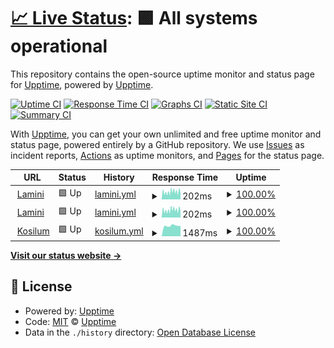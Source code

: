 # [📈 Live Status](https://demo.upptime.js.org): <!--live status--> **🟩 All systems operational**

This repository contains the open-source uptime monitor and status page for [Upptime](https://upptime.js.org), powered by [Upptime](https://github.com/upptime/upptime).

[![Uptime CI](https://github.com/pw374/testuptime/workflows/Uptime%20CI/badge.svg)](https://github.com/pw374/testuptime/actions?query=workflow%3A%22Uptime+CI%22)
[![Response Time CI](https://github.com/pw374/testuptime/workflows/Response%20Time%20CI/badge.svg)](https://github.com/pw374/testuptime/actions?query=workflow%3A%22Response+Time+CI%22)
[![Graphs CI](https://github.com/pw374/testuptime/workflows/Graphs%20CI/badge.svg)](https://github.com/pw374/testuptime/actions?query=workflow%3A%22Graphs+CI%22)
[![Static Site CI](https://github.com/pw374/testuptime/workflows/Static%20Site%20CI/badge.svg)](https://github.com/pw374/testuptime/actions?query=workflow%3A%22Static+Site+CI%22)
[![Summary CI](https://github.com/pw374/testuptime/workflows/Summary%20CI/badge.svg)](https://github.com/pw374/testuptime/actions?query=workflow%3A%22Summary+CI%22)

With [Upptime](https://upptime.js.org), you can get your own unlimited and free uptime monitor and status page, powered entirely by a GitHub repository. We use [Issues](https://github.com/upptime/upptime/issues) as incident reports, [Actions](https://github.com/pw374/testuptime/actions) as uptime monitors, and [Pages](https://demo.upptime.js.org) for the status page.

<!--start: status pages-->
<!-- This summary is generated by Upptime (https://github.com/upptime/upptime) -->
<!-- Do not edit this manually, your changes will be overwritten -->
<!-- prettier-ignore -->
| URL | Status | History | Response Time | Uptime |
| --- | ------ | ------- | ------------- | ------ |
| <img alt="" src="https://favicons.githubusercontent.com/lamini.ca" height="13"> [Lamini](http://lamini.ca) | 🟩 Up | [lamini.yml](https://github.com/pw374/testuptime/commits/HEAD/history/lamini.yml) | <details><summary><img alt="Response time graph" src="./graphs/lamini/response-time-week.png" height="20"> 202ms</summary><br><a href="https://pw374.github.io/testuptime/history/lamini"><img alt="Response time 213" src="https://img.shields.io/endpoint?url=https%3A%2F%2Fraw.githubusercontent.com%2Fpw374%2Ftestuptime%2FHEAD%2Fapi%2Flamini%2Fresponse-time.json"></a><br><a href="https://pw374.github.io/testuptime/history/lamini"><img alt="24-hour response time 239" src="https://img.shields.io/endpoint?url=https%3A%2F%2Fraw.githubusercontent.com%2Fpw374%2Ftestuptime%2FHEAD%2Fapi%2Flamini%2Fresponse-time-day.json"></a><br><a href="https://pw374.github.io/testuptime/history/lamini"><img alt="7-day response time 202" src="https://img.shields.io/endpoint?url=https%3A%2F%2Fraw.githubusercontent.com%2Fpw374%2Ftestuptime%2FHEAD%2Fapi%2Flamini%2Fresponse-time-week.json"></a><br><a href="https://pw374.github.io/testuptime/history/lamini"><img alt="30-day response time 213" src="https://img.shields.io/endpoint?url=https%3A%2F%2Fraw.githubusercontent.com%2Fpw374%2Ftestuptime%2FHEAD%2Fapi%2Flamini%2Fresponse-time-month.json"></a><br><a href="https://pw374.github.io/testuptime/history/lamini"><img alt="1-year response time 213" src="https://img.shields.io/endpoint?url=https%3A%2F%2Fraw.githubusercontent.com%2Fpw374%2Ftestuptime%2FHEAD%2Fapi%2Flamini%2Fresponse-time-year.json"></a></details> | <details><summary><a href="https://pw374.github.io/testuptime/history/lamini">100.00%</a></summary><a href="https://pw374.github.io/testuptime/history/lamini"><img alt="All-time uptime 99.95%" src="https://img.shields.io/endpoint?url=https%3A%2F%2Fraw.githubusercontent.com%2Fpw374%2Ftestuptime%2FHEAD%2Fapi%2Flamini%2Fuptime.json"></a><br><a href="https://pw374.github.io/testuptime/history/lamini"><img alt="24-hour uptime 100.00%" src="https://img.shields.io/endpoint?url=https%3A%2F%2Fraw.githubusercontent.com%2Fpw374%2Ftestuptime%2FHEAD%2Fapi%2Flamini%2Fuptime-day.json"></a><br><a href="https://pw374.github.io/testuptime/history/lamini"><img alt="7-day uptime 100.00%" src="https://img.shields.io/endpoint?url=https%3A%2F%2Fraw.githubusercontent.com%2Fpw374%2Ftestuptime%2FHEAD%2Fapi%2Flamini%2Fuptime-week.json"></a><br><a href="https://pw374.github.io/testuptime/history/lamini"><img alt="30-day uptime 99.87%" src="https://img.shields.io/endpoint?url=https%3A%2F%2Fraw.githubusercontent.com%2Fpw374%2Ftestuptime%2FHEAD%2Fapi%2Flamini%2Fuptime-month.json"></a><br><a href="https://pw374.github.io/testuptime/history/lamini"><img alt="1-year uptime 99.95%" src="https://img.shields.io/endpoint?url=https%3A%2F%2Fraw.githubusercontent.com%2Fpw374%2Ftestuptime%2FHEAD%2Fapi%2Flamini%2Fuptime-year.json"></a></details>
| <img alt="" src="https://favicons.githubusercontent.com/lamini.ca" height="13"> [Lamini](https://lamini.ca) | 🟩 Up | [lamini.yml](https://github.com/pw374/testuptime/commits/HEAD/history/lamini.yml) | <details><summary><img alt="Response time graph" src="./graphs/lamini/response-time-week.png" height="20"> 202ms</summary><br><a href="https://pw374.github.io/testuptime/history/lamini"><img alt="Response time 213" src="https://img.shields.io/endpoint?url=https%3A%2F%2Fraw.githubusercontent.com%2Fpw374%2Ftestuptime%2FHEAD%2Fapi%2Flamini%2Fresponse-time.json"></a><br><a href="https://pw374.github.io/testuptime/history/lamini"><img alt="24-hour response time 239" src="https://img.shields.io/endpoint?url=https%3A%2F%2Fraw.githubusercontent.com%2Fpw374%2Ftestuptime%2FHEAD%2Fapi%2Flamini%2Fresponse-time-day.json"></a><br><a href="https://pw374.github.io/testuptime/history/lamini"><img alt="7-day response time 202" src="https://img.shields.io/endpoint?url=https%3A%2F%2Fraw.githubusercontent.com%2Fpw374%2Ftestuptime%2FHEAD%2Fapi%2Flamini%2Fresponse-time-week.json"></a><br><a href="https://pw374.github.io/testuptime/history/lamini"><img alt="30-day response time 213" src="https://img.shields.io/endpoint?url=https%3A%2F%2Fraw.githubusercontent.com%2Fpw374%2Ftestuptime%2FHEAD%2Fapi%2Flamini%2Fresponse-time-month.json"></a><br><a href="https://pw374.github.io/testuptime/history/lamini"><img alt="1-year response time 213" src="https://img.shields.io/endpoint?url=https%3A%2F%2Fraw.githubusercontent.com%2Fpw374%2Ftestuptime%2FHEAD%2Fapi%2Flamini%2Fresponse-time-year.json"></a></details> | <details><summary><a href="https://pw374.github.io/testuptime/history/lamini">100.00%</a></summary><a href="https://pw374.github.io/testuptime/history/lamini"><img alt="All-time uptime 99.95%" src="https://img.shields.io/endpoint?url=https%3A%2F%2Fraw.githubusercontent.com%2Fpw374%2Ftestuptime%2FHEAD%2Fapi%2Flamini%2Fuptime.json"></a><br><a href="https://pw374.github.io/testuptime/history/lamini"><img alt="24-hour uptime 100.00%" src="https://img.shields.io/endpoint?url=https%3A%2F%2Fraw.githubusercontent.com%2Fpw374%2Ftestuptime%2FHEAD%2Fapi%2Flamini%2Fuptime-day.json"></a><br><a href="https://pw374.github.io/testuptime/history/lamini"><img alt="7-day uptime 100.00%" src="https://img.shields.io/endpoint?url=https%3A%2F%2Fraw.githubusercontent.com%2Fpw374%2Ftestuptime%2FHEAD%2Fapi%2Flamini%2Fuptime-week.json"></a><br><a href="https://pw374.github.io/testuptime/history/lamini"><img alt="30-day uptime 99.87%" src="https://img.shields.io/endpoint?url=https%3A%2F%2Fraw.githubusercontent.com%2Fpw374%2Ftestuptime%2FHEAD%2Fapi%2Flamini%2Fuptime-month.json"></a><br><a href="https://pw374.github.io/testuptime/history/lamini"><img alt="1-year uptime 99.95%" src="https://img.shields.io/endpoint?url=https%3A%2F%2Fraw.githubusercontent.com%2Fpw374%2Ftestuptime%2FHEAD%2Fapi%2Flamini%2Fuptime-year.json"></a></details>
| <img alt="" src="https://favicons.githubusercontent.com/kosilum.com" height="13"> [Kosilum](https://kosilum.com) | 🟩 Up | [kosilum.yml](https://github.com/pw374/testuptime/commits/HEAD/history/kosilum.yml) | <details><summary><img alt="Response time graph" src="./graphs/kosilum/response-time-week.png" height="20"> 1487ms</summary><br><a href="https://pw374.github.io/testuptime/history/kosilum"><img alt="Response time 1443" src="https://img.shields.io/endpoint?url=https%3A%2F%2Fraw.githubusercontent.com%2Fpw374%2Ftestuptime%2FHEAD%2Fapi%2Fkosilum%2Fresponse-time.json"></a><br><a href="https://pw374.github.io/testuptime/history/kosilum"><img alt="24-hour response time 1472" src="https://img.shields.io/endpoint?url=https%3A%2F%2Fraw.githubusercontent.com%2Fpw374%2Ftestuptime%2FHEAD%2Fapi%2Fkosilum%2Fresponse-time-day.json"></a><br><a href="https://pw374.github.io/testuptime/history/kosilum"><img alt="7-day response time 1487" src="https://img.shields.io/endpoint?url=https%3A%2F%2Fraw.githubusercontent.com%2Fpw374%2Ftestuptime%2FHEAD%2Fapi%2Fkosilum%2Fresponse-time-week.json"></a><br><a href="https://pw374.github.io/testuptime/history/kosilum"><img alt="30-day response time 1450" src="https://img.shields.io/endpoint?url=https%3A%2F%2Fraw.githubusercontent.com%2Fpw374%2Ftestuptime%2FHEAD%2Fapi%2Fkosilum%2Fresponse-time-month.json"></a><br><a href="https://pw374.github.io/testuptime/history/kosilum"><img alt="1-year response time 1443" src="https://img.shields.io/endpoint?url=https%3A%2F%2Fraw.githubusercontent.com%2Fpw374%2Ftestuptime%2FHEAD%2Fapi%2Fkosilum%2Fresponse-time-year.json"></a></details> | <details><summary><a href="https://pw374.github.io/testuptime/history/kosilum">100.00%</a></summary><a href="https://pw374.github.io/testuptime/history/kosilum"><img alt="All-time uptime 99.92%" src="https://img.shields.io/endpoint?url=https%3A%2F%2Fraw.githubusercontent.com%2Fpw374%2Ftestuptime%2FHEAD%2Fapi%2Fkosilum%2Fuptime.json"></a><br><a href="https://pw374.github.io/testuptime/history/kosilum"><img alt="24-hour uptime 100.00%" src="https://img.shields.io/endpoint?url=https%3A%2F%2Fraw.githubusercontent.com%2Fpw374%2Ftestuptime%2FHEAD%2Fapi%2Fkosilum%2Fuptime-day.json"></a><br><a href="https://pw374.github.io/testuptime/history/kosilum"><img alt="7-day uptime 100.00%" src="https://img.shields.io/endpoint?url=https%3A%2F%2Fraw.githubusercontent.com%2Fpw374%2Ftestuptime%2FHEAD%2Fapi%2Fkosilum%2Fuptime-week.json"></a><br><a href="https://pw374.github.io/testuptime/history/kosilum"><img alt="30-day uptime 99.96%" src="https://img.shields.io/endpoint?url=https%3A%2F%2Fraw.githubusercontent.com%2Fpw374%2Ftestuptime%2FHEAD%2Fapi%2Fkosilum%2Fuptime-month.json"></a><br><a href="https://pw374.github.io/testuptime/history/kosilum"><img alt="1-year uptime 99.92%" src="https://img.shields.io/endpoint?url=https%3A%2F%2Fraw.githubusercontent.com%2Fpw374%2Ftestuptime%2FHEAD%2Fapi%2Fkosilum%2Fuptime-year.json"></a></details>

<!--end: status pages-->

[**Visit our status website →**](https://demo.upptime.js.org)

## 📄 License

- Powered by: [Upptime](https://github.com/upptime/upptime)
- Code: [MIT](./LICENSE) © [Upptime](https://upptime.js.org)
- Data in the `./history` directory: [Open Database License](https://opendatacommons.org/licenses/odbl/1-0/)
